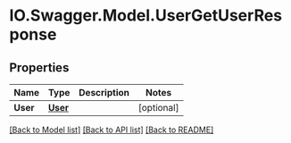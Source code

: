 # IO.Swagger.Model.UserGetUserResponse
## Properties

Name | Type | Description | Notes
------------ | ------------- | ------------- | -------------
**User** | [**User**](User.md) |  | [optional] 

[[Back to Model list]](../README.md#documentation-for-models) [[Back to API list]](../README.md#documentation-for-api-endpoints) [[Back to README]](../README.md)

